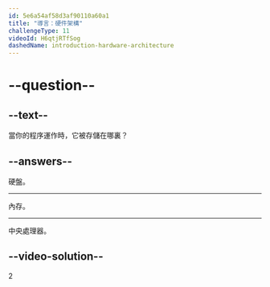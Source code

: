 ```yaml
---
id: 5e6a54af58d3af90110a60a1
title: "導言：硬件架構"
challengeType: 11
videoId: H6qtjRTfSog
dashedName: introduction-hardware-architecture
---
```


# --question--

## --text--

當你的程序運作時，它被存儲在哪裏？

## --answers--

硬盤。

---

內存。

---

中央處理器。

## --video-solution--

2
